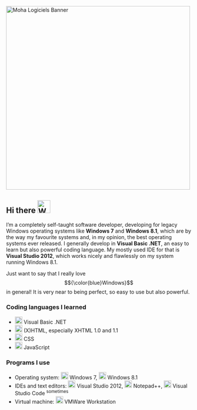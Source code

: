 <img width="500" alt="Moha Logiciels Banner" src="https://github.com/user-attachments/assets/04c839c7-698e-488f-8afa-c74203d98fa0" />

## Hi there <img width="35" alt="Waving emoji gif" src="https://github.com/user-attachments/assets/8993e63a-35ff-4b15-9537-d8be060c1d40" />

I’m a completely self-taught software developer, developing for legacy Windows operating systems like **Windows 7** and **Windows 8.1**, which are by the way my favourite systems and, in my opinion, the best operating systems ever released.
I generally develop in **Visual Basic .NET**, an easy to learn but also powerful coding language. My mostly used IDE for that is **Visual Studio 2012**, which works nicely and flawlessly on my system running Windows 8.1.

Just want to say that I really love $${\color{blue}Windows}$$ in general! It is very near to being perfect, so easy to use but also powerful.

### Coding languages I learned
* <img width="20" alt="NetFramework" src="https://github.com/user-attachments/assets/9bbf86c7-63ce-4c1c-9b63-c31b946a6cb2" /> Visual Basic .NET
* <img width="20" alt="XHTML file" src="https://github.com/user-attachments/assets/7c00d142-5bb8-43f7-88fb-d650d851aa36" /> (X)HTML, especially XHTML 1.0 and 1.1
* <img width="20" alt="CSS3" src="https://github.com/user-attachments/assets/29981d87-54fc-434b-8f00-6ba4735e6e0c" /> CSS
* <img width="20" alt="JavaScript" src="https://github.com/user-attachments/assets/82014437-00b1-4f79-b5e1-7bf03ae631a9" /> JavaScript


### Programs I use
* Operating system: <img width="20" alt="Windows 7" src="https://github.com/user-attachments/assets/30dc9e55-0716-48ad-accb-82f822a7e26b" /> Windows 7, <img width="20" alt="Windows 8.1" src="https://github.com/user-attachments/assets/f5257a10-f661-4c5a-9a55-594379b9676d" /> Windows 8.1
* IDEs and text editors: <img width="20" alt="VS2012 Logo" src="https://github.com/user-attachments/assets/309bccbf-9106-44eb-940d-c11c82f85525" /> Visual Studio 2012, <img width="20" alt="Notepad++" src="https://github.com/user-attachments/assets/696fc1eb-4ccd-4cb5-bf2c-16a9061b7a68" /> Notepad++, <img width="20" alt="VSCode Logo" src="https://github.com/user-attachments/assets/d4433ac6-43c7-42bb-9bc7-be3d189d9e8a" /> Visual Studio Code <sup>sometimes</sup>
* Virtual machine: <img width="20" alt="VMware Workstation Logo" src="https://github.com/user-attachments/assets/d20980a0-7228-4c03-b3a0-085832422d48" /> VMWare Workstation
